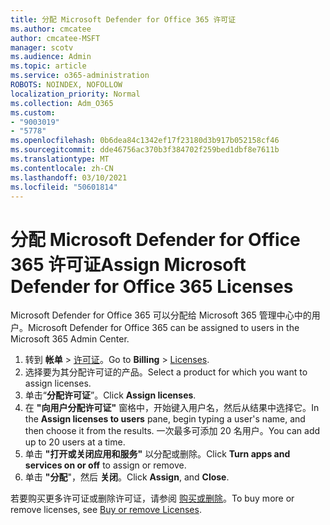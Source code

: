 ```yaml
---
title: 分配 Microsoft Defender for Office 365 许可证
ms.author: cmcatee
author: cmcatee-MSFT
manager: scotv
ms.audience: Admin
ms.topic: article
ms.service: o365-administration
ROBOTS: NOINDEX, NOFOLLOW
localization_priority: Normal
ms.collection: Adm_O365
ms.custom:
- "9003019"
- "5778"
ms.openlocfilehash: 0b6dea84c1342ef17f23180d3b917b052158cf46
ms.sourcegitcommit: dde46756ac370b3f384702f259bed1dbf8e7611b
ms.translationtype: MT
ms.contentlocale: zh-CN
ms.lasthandoff: 03/10/2021
ms.locfileid: "50601814"
---
```

# <a name="assign-microsoft-defender-for-office-365-licenses"></a><span data-ttu-id="519a3-102">分配 Microsoft Defender for Office 365 许可证</span><span class="sxs-lookup"><span data-stu-id="519a3-102">Assign Microsoft Defender for Office 365 Licenses</span></span>

<span data-ttu-id="519a3-103">Microsoft Defender for Office 365 可以分配给 Microsoft 365 管理中心中的用户。</span><span class="sxs-lookup"><span data-stu-id="519a3-103">Microsoft Defender for Office 365 can be assigned to users in the Microsoft 365 Admin Center.</span></span>

1. <span data-ttu-id="519a3-104">转到 **帐单**  >  [许可证](https://go.microsoft.com/fwlink/p/?linkid=842264)。</span><span class="sxs-lookup"><span data-stu-id="519a3-104">Go to **Billing** > [Licenses](https://go.microsoft.com/fwlink/p/?linkid=842264).</span></span>
2. <span data-ttu-id="519a3-105">选择要为其分配许可证的产品。</span><span class="sxs-lookup"><span data-stu-id="519a3-105">Select a product for which you want to assign licenses.</span></span>
3. <span data-ttu-id="519a3-106">单击“**分配许可证**”。</span><span class="sxs-lookup"><span data-stu-id="519a3-106">Click **Assign licenses**.</span></span>
4. <span data-ttu-id="519a3-107">在 **"向用户分配许可证"**  窗格中，开始键入用户名，然后从结果中选择它。</span><span class="sxs-lookup"><span data-stu-id="519a3-107">In the **Assign licenses to users**  pane, begin typing a user's name, and then choose it from the results.</span></span> <span data-ttu-id="519a3-108">一次最多可添加 20 名用户。</span><span class="sxs-lookup"><span data-stu-id="519a3-108">You can add up to 20 users at a time.</span></span>
5. <span data-ttu-id="519a3-109">单击 **"打开或关闭应用和服务"**  以分配或删除。</span><span class="sxs-lookup"><span data-stu-id="519a3-109">Click **Turn apps and services on or off**  to assign or remove.</span></span>
6. <span data-ttu-id="519a3-110">单击 **"分配**"，然后  **关闭**。</span><span class="sxs-lookup"><span data-stu-id="519a3-110">Click **Assign**, and  **Close**.</span></span>

<span data-ttu-id="519a3-111">若要购买更多许可证或删除许可证，请参阅 [购买或删除](https://docs.microsoft.com/microsoft-365/commerce/licenses/buy-licenses#buy-or-remove-licenses-for-your-business-subscription)。</span><span class="sxs-lookup"><span data-stu-id="519a3-111">To buy more or remove licenses, see [Buy or remove Licenses](https://docs.microsoft.com/microsoft-365/commerce/licenses/buy-licenses#buy-or-remove-licenses-for-your-business-subscription).</span></span>